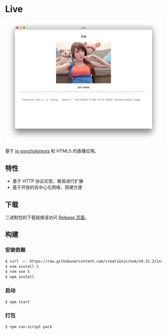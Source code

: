 # Live

![](app-screenshot.png)

基于 [js-psychokinesis](https://github.com/psychokinesis-dev/js-psychokinesis) 和 HTML5 的直播应用。

## 特性
- 基于 HTTP 协议实现，极易进行扩展
- 基于开放的去中心化网络，搭建方便

## 下载
二进制包的下载链接请访问 [Release 页面]()。

## 构建
### 安装依赖
```bash
$ curl -o- https://raw.githubusercontent.com/creationix/nvm/v0.31.2/install.sh | bash
$ nvm install 5
$ nvm use 5
$ npm install
```

### 启动
```bash
$ npm start
```

### 打包
```bash
$ npm run-script pack
```